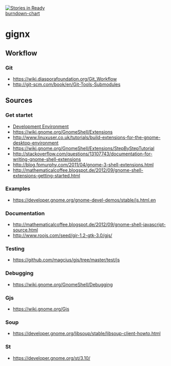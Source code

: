 [![Stories in Ready](https://badge.waffle.io/topa/gignx.png?label=ready)](https://waffle.io/topa/gignx)  
[burndown-chart](http://topa.github.io/gignx/burndown-chart/burndown-chart.html#!/topa/gignx)

gignx
=====

## Workflow
### Git
- https://wiki.diasporafoundation.org/Git_Workflow
- http://git-scm.com/book/en/Git-Tools-Submodules

## Sources

### Get startet

- [Development Environment](https://wiki.gnome.org/DeveloperTools/Installation)
- https://wiki.gnome.org/GnomeShell/Extensions
- http://www.linuxuser.co.uk/tutorials/build-extensions-for-the-gnome-desktop-environment
- https://wiki.gnome.org/GnomeShell/Extensions/StepByStepTutorial
- http://stackoverflow.com/questions/13107743/documentation-for-writing-gnome-shell-extensions
- http://blog.fpmurphy.com/2011/04/gnome-3-shell-extensions.html
- http://mathematicalcoffee.blogspot.de/2012/09/gnome-shell-extensions-getting-started.html

### Examples
- https://developer.gnome.org/gnome-devel-demos/stable/js.html.en

### Documentation
- http://mathematicalcoffee.blogspot.de/2012/09/gnome-shell-javascript-source.html
- http://www.roojs.com/seed/gir-1.2-gtk-3.0/gjs/


### Testing
- https://github.com/magcius/gjs/tree/master/test/js

### Debugging
- https://wiki.gnome.org/GnomeShell/Debugging

### Gjs
- https://wiki.gnome.org/Gjs

### Soup
- https://developer.gnome.org/libsoup/stable/libsoup-client-howto.html

### St
- https://developer.gnome.org/st/3.10/
